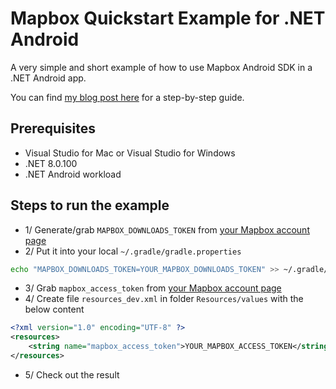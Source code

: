 # Mapbox Quickstart Example for .NET Android

A very simple and short example of how to use Mapbox Android SDK in a .NET Android app.

You can find [my blog post here](https://tuyen-vuduc.tech/how-to-use-mapbox-for-your-dotnet-android-app) for a step-by-step guide.

## Prerequisites
- Visual Studio for Mac or Visual Studio for Windows
- .NET 8.0.100
- .NET Android workload

## Steps to run the example

- 1/ Generate/grab `MAPBOX_DOWNLOADS_TOKEN` from [your Mapbox account page](https://account.mapbox.com/)
- 2/ Put it into your local `~/.gradle/gradle.properties`

```bash
echo "MAPBOX_DOWNLOADS_TOKEN=YOUR_MAPBOX_DOWNLOADS_TOKEN" >> ~/.gradle/gradle.properties
```

- 3/ Grab `mapbox_access_token` from [your Mapbox account page](https://account.mapbox.com/)
- 4/ Create file `resources_dev.xml` in folder `Resources/values` with the below content

```xml
<?xml version="1.0" encoding="UTF-8" ?>
<resources>
    <string name="mapbox_access_token">YOUR_MAPBOX_ACCESS_TOKEN</string>
</resources>
```
- 5/ Check out the result